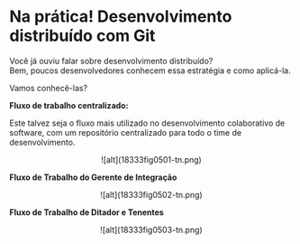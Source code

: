 # Na prática! Desenvolvimento distribuído com Git

Você já ouviu falar sobre desenvolvimento distribuído?<br>
Bem, poucos desenvolvedores conhecem essa estratégia e como aplicá-la.

Vamos conhecê-las?

**Fluxo de trabalho centralizado:**

Este talvez seja o fluxo mais utilizado no desenvolvimento colaborativo de software, com um repositório centralizado para todo o time de desenvolvimento.

<p align="center">
![alt](18333fig0501-tn.png)
</p>

**Fluxo de Trabalho do Gerente de Integração**

<p align="center">
![alt](18333fig0502-tn.png)
</p>

**Fluxo de Trabalho de Ditador e Tenentes**

<p align="center">
![alt](18333fig0503-tn.png)
</p>
